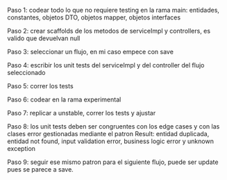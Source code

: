 
Paso 1: codear todo lo que no requiere testing en la rama main: entidades, constantes, objetos DTO, objetos mapper, objetos interfaces

Paso 2: crear scaffolds de los metodos de serviceImpl y controllers, es valido que devuelvan null

Paso 3: seleccionar un flujo, en mi caso empece con save

Paso 4: escribir los unit tests del serviceImpl y del controller del flujo seleccionado

Paso 5: correr los tests

Paso 6: codear en la rama experimental

Paso 7: replicar a unstable, correr los tests y ajustar

Paso 8: los unit tests deben ser congruentes con los edge cases y con las clases error gestionadas mediante el patron Result: entidad duplicada, entidad not found, input validation error, business logic error y unknown exception

Paso 9: seguir ese mismo patron para el siguiente flujo, puede ser update pues se parece a save.